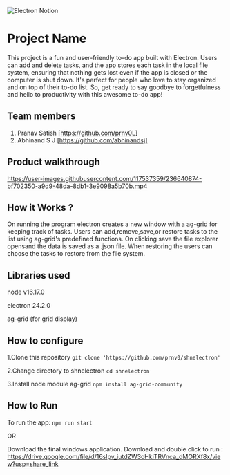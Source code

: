 ![Electron Notion](https://user-images.githubusercontent.com/64391274/235363274-375ce61c-721f-4543-a150-1b99525d54ac.png)


# Project Name
This project is a fun and user-friendly to-do app built with Electron. Users can add and delete tasks, and the app stores each task in the local file system, ensuring that nothing gets lost even if the app is closed or the computer is shut down. It's perfect for people who love to stay organized and on top of their to-do list. So, get ready to say goodbye to forgetfulness and hello to productivity with this awesome to-do app!
## Team members
1. Pranav Satish [https://github.com/prnv0L]
2. Abhinand S J [https://github.com/abhinandsj]
## Product walkthrough

https://user-images.githubusercontent.com/117537359/236640874-bf702350-a9d9-48da-8db1-3e9098a5b70b.mp4

## How it Works ?
On running the program electron creates a new window with a ag-grid for keeping track of tasks. Users can add,remove,save,or restore tasks to the list using ag-grid's predefined functions. On clicking save the file explorer opensand the data is saved as a .json file. When restoring the users can choose the tasks to restore from the file system.

## Libraries used
node v16.17.0

electron 24.2.0

ag-grid (for grid display)

## How to configure
1.Clone this repository 
```git clone 'https://github.com/prnv0/shnelectron'```

2.Change directory to shnelectron 
```cd shnelectron```

3.Install node module ag-grid 
```npm install ag-grid-community```

## How to Run
To run the app: 
```npm run start```

OR  

Download the final windows application. Download and double click to run :
https://drive.google.com/file/d/16slpv_iutdZW3oHkiTRVnca_dMORXf8x/view?usp=share_link
